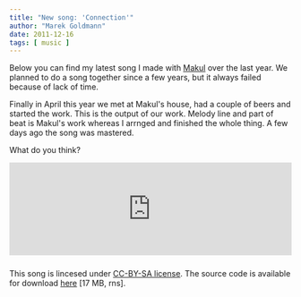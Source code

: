 ```yaml
---
title: "New song: 'Connection'"
author: "Marek Goldmann"
date: 2011-12-16
tags: [ music ]
---
```


Below you can find my latest song I made with [Makul](http://www.myspace.com/mokatimakul) over the last year. We planned to do a song together since a few years, but it always failed because of lack of time.

Finally in April this year we met at Makul's house, had a couple of beers and started the work. This is the output of our work. Melody line and part of beat is Makul's work whereas I arrnged and finished the whole thing. A few days ago the song was mastered.

What do you think?

<iframe width="100%" height="166" class="html5player" scrolling="no" frameborder="no" src="http://w.soundcloud.com/player/?url=http%3A%2F%2Fapi.soundcloud.com%2Ftracks%2F30717131&show_artwork=true" style="margin-bottom: 10px;"></iframe>

This song is lincesed under [CC-BY-SA license](http://creativecommons.org/licenses/by-sa/3.0/). The source code is available for download [here](/files/music/src/connection.rns) [17 MB, rns].
